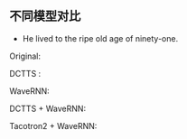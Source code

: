 ## 不同模型对比

* He lived to the ripe old age of ninety-one.

Original: 

<audio src="./audio/LJ005-0178.wav">
您的浏览器不支持 audio 标签。
</audio>

DCTTS : 

WaveRNN:

DCTTS + WaveRNN:

Tacotron2 + WaveRNN:



